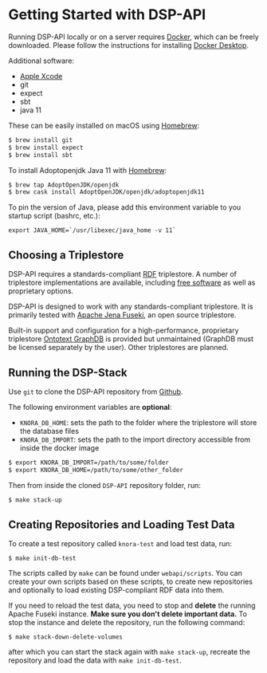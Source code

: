 <!---
 * Copyright © 2021 - 2022 Swiss National Data and Service Center for the Humanities and/or DaSCH Service Platform contributors.
 * SPDX-License-Identifier: Apache-2.0
-->

# Getting Started with DSP-API

Running DSP-API locally or on a server requires [Docker](https://www.docker.com), which
can be freely downloaded. Please follow the instructions for installing
[Docker Desktop](https://www.docker.com/products/docker-desktop).

Additional software:

- [Apple Xcode](https://itunes.apple.com/us/app/xcode/id497799835)
- git
- expect
- sbt
- java 11

These can be easily installed on macOS using [Homebrew](https://brew.sh):

```bash
$ brew install git
$ brew install expect
$ brew install sbt
```

To install Adoptopenjdk Java 11 with [Homebrew](https://brew.sh):

```bash
$ brew tap AdoptOpenJDK/openjdk
$ brew cask install AdoptOpenJDK/openjdk/adoptopenjdk11
```

To pin the version of Java, please add this environment variable to you startup script (bashrc, etc.):

```
export JAVA_HOME=`/usr/libexec/java_home -v 11`
```

## Choosing a Triplestore

DSP-API requires a standards-compliant
[RDF](https://www.w3.org/TR/rdf11-primer/) triplestore. A number of
triplestore implementations are available, including [free
software](http://www.gnu.org/philosophy/free-sw.en.html) as well as
proprietary options.

DSP-API is designed to work with any standards-compliant
triplestore. It is primarily tested with
[Apache Jena Fuseki](https://jena.apache.org), an open source triplestore.

Built-in support and configuration for a high-performance, proprietary
triplestore [Ontotext GraphDB](http://ontotext.com/products/graphdb/) is
provided but unmaintained (GraphDB must be licensed separately by the user).
Other triplestores are planned.

## Running the DSP-Stack

Use `git` to clone the DSP-API repository from [Github](https://github.com/dasch-swiss/dsp-api).

The following environment variables are **optional**:

- `KNORA_DB_HOME`: sets the path to the folder where the triplestore will store
the database files
- `KNORA_DB_IMPORT`: sets the path to the import directory accessible from
inside the docker image

```bash
$ export KNORA_DB_IMPORT=/path/to/some/folder
$ export KNORA_DB_HOME=/path/to/some/other_folder
```

Then from inside the cloned `DSP-API` repository folder, run:

```bash
$ make stack-up
```

## Creating Repositories and Loading Test Data

To create a test repository called `knora-test` and load test data, run:

```
$ make init-db-test
```

The scripts called by `make` can be found under `webapi/scripts`. You can
create your own scripts based on these scripts, to create new
repositories and optionally to load existing DSP-compliant RDF data
into them.

If you need to reload the test data, you need to stop and **delete** the
running Apache Fuseki instance. **Make sure you don't delete important data.**
To stop the instance and delete the repository, run the following command:

```
$ make stack-down-delete-volumes
```

after which you can start the stack again with `make stack-up`, recreate
the repository and load the data with `make init-db-test`.
